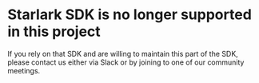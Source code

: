 # Starlark SDK is no longer supported in this project

If you rely on that SDK and are willing to maintain this part of the SDK, please contact us either via Slack or by joining to one of our community meetings.